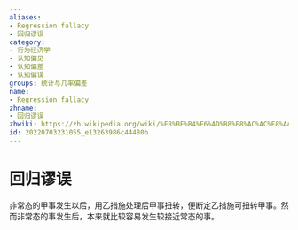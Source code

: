```yaml
---
aliases:
- Regression fallacy
- 回归谬误
category:
- 行为经济学
- 认知偏见
- 认知偏差
- 认知偏误
groups: 统计与几率偏差
name:
- Regression fallacy
zhname:
- 回归谬误
zhwiki: https://zh.wikipedia.org/wiki/%E8%BF%B4%E6%AD%B8%E8%AC%AC%E8%AA%A4
id: 20220703231055_e13263986c44480b
---
```


# 回归谬误

非常态的甲事发生以后，用乙措施处理后甲事扭转，便断定乙措施可扭转甲事。然而非常态的事发生后，本来就比较容易发生较接近常态的事。
